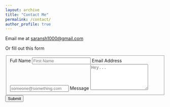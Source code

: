 ```yaml
---
layout: archive
title: "Contact Me"
permalink: /contact/
author_profile: true
---
```


Email me at [saransh1000@gmail.com](mailto:saransh1000@gmail.com)

Or fill out this form 

<form id="fs-frm" name="simple-contact-form" accept-charset="utf-8" action="https://formspree.io/f/manowprg" method="post" onsubmit="this.submit(); this.reset(); return false;">
  <fieldset id="fs-frm-inputs">
    <label for="full-name">Full Name</label>
    <input type="text" name="name" id="full-name" placeholder="First Name" required="">
    <label for="email-address">Email Address</label>
    <input type="email" name="_replyto" id="email-address" placeholder="someone@something.com" required="">
    <label for="message">Message</label>
    <textarea rows="5" name="message" id="message" placeholder="Hey..." required=""></textarea>
    <input type="hidden" name="_subject" id="email-subject" value="Contact Form Submission">
  </fieldset>
  <input type="submit" value="Submit">
</form>
